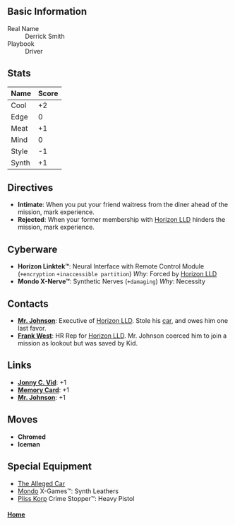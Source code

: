 ## Basic Information
<dl>
	<dt>Real Name</dt>
	<dd>Derrick Smith</dd>
	<dt>Playbook</dt>
	<dd>Driver</dd>
</dl>

## Stats
Name | Score
-----|------
Cool | +2
Edge | 0
Meat | +1
Mind | 0
Style | -1
Synth | +1

## Directives
- **Intimate**: When you put your friend waitress from the diner ahead of the mission, mark experience.
- **Rejected**: When your former membership with [Horizon LLD](../Corporations/HorizonLLD.md) hinders the mission, mark experience.

## Cyberware
- **Horizon Linktek™**: Neural Interface with Remote Control Module (`+encryption` `+inaccessible partition`)
_Why_: Forced by [Horizon LLD](../Corporations/HorizonLLD.md)
- **Mondo X-Nerve™**: Synthetic Nerves (`+damaging`)
_Why_: Necessity

## Contacts
- **[Mr. Johnson](../Contacts/MrJohnson.md)**: Executive of [Horizon LLD](../Corporations/HorizonLLD.md). Stole his [car](../Equipment/TheAllegedCar.md), and owes him one last favor.
- **[Frank West](../Contacts/FrankWest.md)**: HR Rep for [Horizon LLD](../Corporations/HorizonLLD.md). Mr. Johnson coerced him to join a mission as lookout but was saved by Kid.

## Links
- **[Jonny C. Vid](JonnyCVid.md)**: +1
- **[Memory Card](MemoryCard.md)**: +1
- **[Mr. Johnson](MrJohnson.md)**: +1

## Moves
- **Chromed**
- **Iceman**

## Special Equipment
- [The Alleged Car](../Equipment/TheAllegedCar.md)
- [Mondo](../Corporations/MondoCorp.md) X-Games™: Synth Leathers
- [Pliss Korp](../Corporations/PlissKorp.md) Crime Stopper™: Heavy Pistol

#### [Home](Characters.md)
